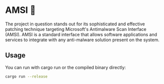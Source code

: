# AMSI 🦀

The project in question stands out for its sophisticated and effective patching technique targeting Microsoft's Antimalware Scan Interface (AMSI). AMSI is a standard interface that allows software applications and services to integrate with any anti-malware solution present on the system.

## Usage 

You can run with cargo run or the compiled binary directly:
```sh
cargo run --release
```
